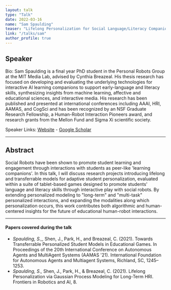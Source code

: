 ```yaml
---
layout: talk
type: "Talk"
date: 2022-03-16
name: "Sam Spaulding"
teaser: "Lifelong Personalization for Social Language/Literacy Companions: Interactive Student Modeling Across Tasks and Over Time"
link: "/talks/sam"
author_profile: true
---
```


## Speaker
Bio: Sam Spaulding is a final year PhD student in the Personal Robots Group at the MIT Media Lab, advised by Cynthia Breazeal. His thesis research has focused on developing and evaluating the underlying technologies for interactive AI learning companions to support early-language and literacy skills, synthesizing insights from machine learning, affective and educational sciences, and interactive media. His research has been published and presented at international conferences including AAAI, HRI, AAMAS, and CogSci and has been recognized by an NSF Graduate Research Fellowship, a Human-Robot Interaction Pioneers award, and research grants from the Mellon Fund and Sigma Xi scientific society.

Speaker Links: [Website](https://www.samspaulding.com/) - [Google Scholar](https://scholar.google.com/citations?hl=en&user=uZvvcgUAAAAJ&view_op=list_works&sortby=pubdate)

---

## Abstract
Social Robots have been shown to promote student learning and engagement through interactions with students as peer-like 'learning companions'. In this talk, I will discuss research projects introducing lifelong and transferrable models for adaptive student personalization, evaluated within a suite of tablet-based games designed to promote students' language and literacy skills through interactive play with social robots. By extending personalized modeling to "long-term" and "multi-task" personalized interactions, and expanding the modalities along which personalization occurs, this work contributes both algorithmic and human-centered insights for the future of educational human-robot interactions.

---

#### Papers covered during the talk
* *Spaulding, S.,*, Shen, J., Park, H., and Breazeal, C. (2021). Towards Transferrable Personalized Student Models in Educational Games. In Proceedings of the 20th International Conference on Autonomous Agents and MultiAgent Systems (AAMAS '21). International Foundation for Autonomous Agents and Multiagent Systems, Richland, SC, 1245–1253.
* *Spaulding, S.,* Shen, J., Park, H., & Breazeal, C. (2021). Lifelong Personalization via Gaussian Process Modeling for Long-Term HRI. Frontiers in Robotics and AI, 8.
